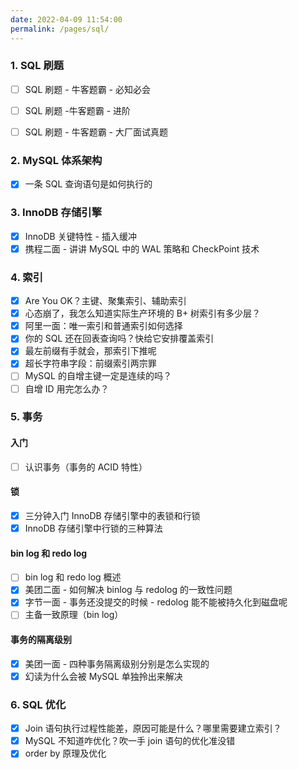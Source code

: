 ```yaml
---
date: 2022-04-09 11:54:00
permalink: /pages/sql/
---
```


### 1. SQL 刷题

- [ ] SQL 刷题 - 牛客题霸 - 必知必会

- [ ] SQL 刷题 -牛客题霸 - 进阶

- [ ] SQL 刷题 - 牛客题霸 - 大厂面试真题

### 2. MySQL 体系架构

- [x] 一条 SQL 查询语句是如何执行的

### 3. InnoDB 存储引擎

- [x] InnoDB 关键特性 - 插入缓冲
- [x] 携程二面 - 讲讲 MySQL 中的 WAL 策略和 CheckPoint 技术

### 4. 索引

- [x] Are You OK？主键、聚集索引、辅助索引
- [x] 心态崩了，我怎么知道实际生产环境的 B+ 树索引有多少层？
- [x] 阿里一面：唯一索引和普通索引如何选择
- [x] 你的 SQL 还在回表查询吗？快给它安排覆盖索引
- [x] 最左前缀有手就会，那索引下推呢
- [x] 超长字符串字段：前缀索引两宗罪
- [ ] MySQL 的自增主键一定是连续的吗？
- [ ] 自增 ID 用完怎么办？

### 5. 事务

#### 入门

- [ ] 认识事务（事务的 ACID 特性）

#### 锁

- [x] 三分钟入门 InnoDB 存储引擎中的表锁和行锁
- [x] InnoDB 存储引擎中行锁的三种算法

#### bin log 和 redo log

- [ ] bin log 和 redo log 概述
- [x] 美团二面 - 如何解决 binlog 与 redolog 的一致性问题
- [x] 字节一面 - 事务还没提交的时候 - redolog 能不能被持久化到磁盘呢
- [ ] 主备一致原理（bin log）

#### 事务的隔离级别

- [x] 美团一面 - 四种事务隔离级别分别是怎么实现的
- [x] 幻读为什么会被 MySQL 单独拎出来解决

### 6. SQL 优化

- [x] Join 语句执行过程性能差，原因可能是什么？哪里需要建立索引？
- [x] MySQL 不知道咋优化？吹一手 join 语句的优化准没错
- [x] order by 原理及优化